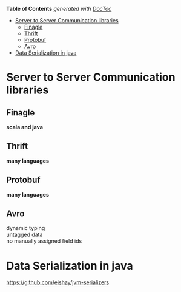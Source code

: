 **Table of Contents**  *generated with [DocToc](http://doctoc.herokuapp.com/)*

- [Server to Server Communication libraries](#server-to-server-communication-libraries)
	- [Finagle](#finagle)
	- [Thrift](#thrift)
	- [Protobuf](#protobuf)
	- [Avro](#avro)
- [Data Serialization in java](#data-serialization-in-java)

Server to Server Communication libraries
========================================

Finagle
-------
__scala and java__


Thrift
------
__many languages__

Protobuf
--------
__many languages__

Avro
----
dynamic typing  
untagged data  
no manually assigned field ids  

Data Serialization in java
==========================
https://github.com/eishay/jvm-serializers  
